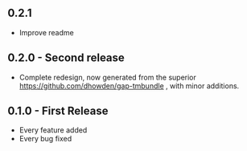 ## 0.2.1

* Improve readme

## 0.2.0 - Second release

* Complete redesign, now generated from the superior https://github.com/dhowden/gap-tmbundle , with minor additions.

## 0.1.0 - First Release
* Every feature added
* Every bug fixed
